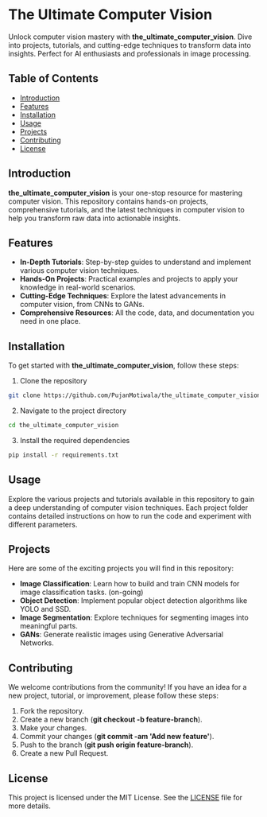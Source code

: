# The Ultimate Computer Vision

Unlock computer vision mastery with **the_ultimate_computer_vision**. Dive into projects, tutorials, and cutting-edge techniques to transform data into insights. Perfect for AI enthusiasts and professionals in image processing.

## Table of Contents

- [Introduction](#introduction)
- [Features](#features)
- [Installation](#installation)
- [Usage](#usage)
- [Projects](#projects)
- [Contributing](#contributing)
- [License](#license)

## Introduction

**the_ultimate_computer_vision** is your one-stop resource for mastering computer vision. This repository contains hands-on projects, comprehensive tutorials, and the latest techniques in computer vision to help you transform raw data into actionable insights.

## Features

- **In-Depth Tutorials**: Step-by-step guides to understand and implement various computer vision techniques.
- **Hands-On Projects**: Practical examples and projects to apply your knowledge in real-world scenarios.
- **Cutting-Edge Techniques**: Explore the latest advancements in computer vision, from CNNs to GANs.
- **Comprehensive Resources**: All the code, data, and documentation you need in one place.

## Installation

To get started with **the_ultimate_computer_vision**, follow these steps:

1. Clone the repository

```bash
git clone https://github.com/PujanMotiwala/the_ultimate_computer_vision.git
```

2. Navigate to the project directory

```bash
cd the_ultimate_computer_vision
```

3. Install the required dependencies

```bash
pip install -r requirements.txt
```

## Usage

Explore the various projects and tutorials available in this repository to gain a deep understanding of computer vision techniques. Each project folder contains detailed instructions on how to run the code and experiment with different parameters.

## Projects

Here are some of the exciting projects you will find in this repository:

- **Image Classification**: Learn how to build and train CNN models for image classification tasks.
(on-going)
- **Object Detection**: Implement popular object detection algorithms like YOLO and SSD.
- **Image Segmentation**: Explore techniques for segmenting images into meaningful parts.
- **GANs**: Generate realistic images using Generative Adversarial Networks.

## Contributing

We welcome contributions from the community! If you have an idea for a new project, tutorial, or improvement, please follow these steps:

1. Fork the repository.
2. Create a new branch (**git checkout -b feature-branch**).
3. Make your changes.
4. Commit your changes (**git commit -am 'Add new feature'**).
5. Push to the branch (**git push origin feature-branch**).
6. Create a new Pull Request.

## License

This project is licensed under the MIT License. See the [LICENSE](LICENSE) file for more details.
